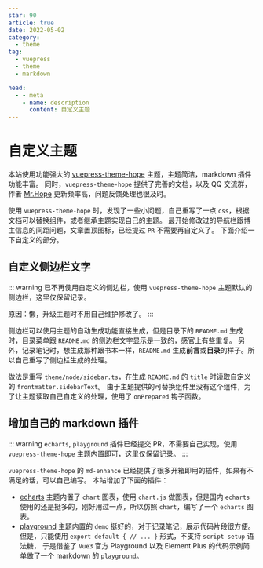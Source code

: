 ```yaml
---
star: 90
article: true
date: 2022-05-02
category:
  - theme
tag:
  - vuepress
  - theme
  - markdown

head:
  - - meta
    - name: description
      content: 自定义主题
---
```


# 自定义主题

本站使用功能强大的 [vuepress-theme-hope](https://vuepress-theme-hope.github.io/v2/zh) 主题，主题简洁，markdown 插件功能丰富。
同时，`vuepress-theme-hope` 提供了完善的文档，以及 QQ 交流群，作者 [Mr.Hope](https://github.com/Mister-Hope) 更新频率高，问题反馈处理也很及时。

使用 `vuepress-theme-hope` 时，发现了一些小问题，自己重写了一点 `css`，根据文档可以替换组件，或者继承主题实现自己的主题。
最开始修改过的导航栏跟博主信息的间距问题，文章置顶图标，已经提过 `PR` 不需要再自定义了。
下面介绍一下自定义的部分。

<!-- more -->

## 自定义侧边栏文字

::: warning
已不再使用自定义的侧边栏，使用 `vuepress-theme-hope` 主题默认的侧边栏，这里仅保留记录。

原因：懒，升级主题时不用自己维护修改了。
:::

侧边栏可以使用主题的自动生成功能直接生成，但是目录下的 `README.md` 生成时，目录菜单跟 `README.md` 的侧边栏文字显示是一致的，感官上有些重复。
另外，记录笔记时，想生成那种跟书本一样，`README.md` 生成**前言**或**目录**的样子。所以自己重写了侧边栏生成的处理。

做法是重写 `theme/node/sidebar.ts`，在生成 `README.md` 的 `title` 时读取自定义的 `frontmatter.sidebarText`。
由于主题提供的可替换组件里没有这个组件，为了让主题读取自己自定义的处理，使用了 `onPrepared` 钩子函数。

## 增加自己的 markdown 插件

::: warning
`echarts`, `playground` 插件已经提交 PR，不需要自己实现，使用 `vuepress-theme-hope` 主题内置即可，这里仅保留记录。
:::

`vuepress-theme-hope` 的 `md-enhance` 已经提供了很多开箱即用的插件，如果有不满足的话，可以自己编写。
本站增加了下面的插件：

- [echarts](./echarts-plugin.md)
  主题内置了 `chart` 图表，使用 `chart.js` 做图表，但是国内 `echarts` 使用的还是挺多的，刚好用过一点，所以仿照 `chart`，编写了一个 `echarts` 图表。
- [playground](./playground-plugin-v3.md)
  主题内置的 `demo` 挺好的，对于记录笔记，展示代码片段很方便。
  但是，只能使用 `export default { // ... }` 形式，不支持 `script setup` 语法糖，
  于是借鉴了 `Vue3` 官方 Playground 以及 Element Plus 的代码示例简单做了一个 markdown 的 `playground`。
